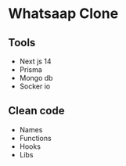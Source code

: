 # Whatsaap Clone
## Tools
- Next js 14
- Prisma
- Mongo db
- Socker io

## Clean code
- Names
- Functions
- Hooks
- Libs
